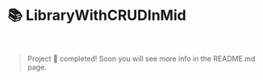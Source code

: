 # :books: LibraryWithCRUDInMid

<br>

> Project :100: completed! 
> Soon you will see more info in the README.md page.